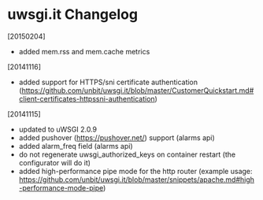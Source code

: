uwsgi.it Changelog
==================

[20150204]

* added mem.rss and mem.cache metrics

[20141116]

* added support for HTTPS/sni certificate authentication (https://github.com/unbit/uwsgi.it/blob/master/CustomerQuickstart.md#client-certificates-httpssni-authentication)

[20141115]

* updated to uWSGI 2.0.9
* added pushover (https://pushover.net/) support (alarms api)
* added alarm_freq field (alarms api)
* do not regenerate uwsgi_authorized_keys on container restart (the configurator will do it)
* added high-performance pipe mode for the http router (example usage: https://github.com/unbit/uwsgi.it/blob/master/snippets/apache.md#high-performance-mode-pipe)
